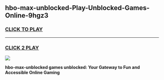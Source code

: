 
## hbo-max-unblocked-Play-Unblocked-Games-Online-9hgz3
<h3>
<a href="https://premium76.site?title=hbo-max-unblocked&ref=25A">CLICK TO PLAY</a></h3>
<hr>

<h3>
<a href="https://premium76.site?title=hbo-max-unblocked&ref=25A">CLICK 2 PLAY</a>
  
</h3>

<a href="https://premium76.site?title=hbo-max-unblocked&ref=25A"><img src="https://clearcache.store/games.png"></a>


**hbo-max-unblocked games unblocked: Your Gateway to Fun and Accessible Online Gaming**
